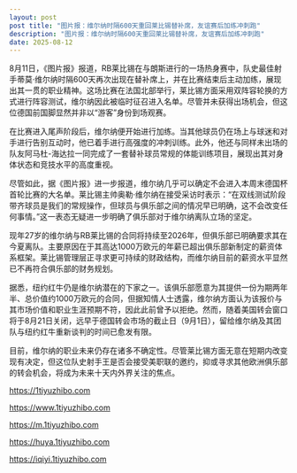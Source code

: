 ```yaml
---
layout: post
post title: "图片报：维尔纳时隔600天重回莱比锡替补席，友谊赛后加练冲刺跑" 
description: "图片报：维尔纳时隔600天重回莱比锡替补席，友谊赛后加练冲刺跑" 
date: 2025-08-12
---
```


8月11日，《图片报》报道，RB莱比锡在与朗斯进行的一场热身赛中，队史最佳射手蒂莫·维尔纳时隔600天再次出现在替补席上，并在比赛结束后主动加练，展现出其一贯的职业精神。这场比赛在法国北部举行，莱比锡方面采用双阵容轮换的方式进行阵容测试，维尔纳因此被临时征召进入名单。尽管并未获得出场机会，但这位德国前国脚显然并非以“游客”身份到场观赛。

在比赛进入尾声阶段后，维尔纳便开始进行加练。当其他球员仍在场上与球迷和对手进行告别互动时，他已着手进行高强度的冲刺训练。此外，他还与同样未出场的队友阿马杜-海达拉一同完成了一套替补球员常规的体能训练项目，展现出其对身体状态和竞技水平的高度重视。

尽管如此，据《图片报》进一步报道，维尔纳几乎可以确定不会进入本周末德国杯首轮比赛的大名单。莱比锡主帅奥勒·维尔纳在接受采访时表示：“在双线测试阶段带齐球员是我们的常规操作，但球员与俱乐部之间的情况早已明确，这不会改变任何事情。”这一表态无疑进一步明确了俱乐部对于维尔纳离队立场的坚定。

现年27岁的维尔纳与RB莱比锡的合同将持续至2026年，但俱乐部已明确要求其在今夏离队。主要原因在于其高达1000万欧元的年薪已超出俱乐部新制定的薪资体系框架。莱比锡管理层正寻求更可持续的财政结构，而维尔纳目前的薪资水平显然已不再符合俱乐部的财务规划。

据悉，纽约红牛仍是维尔纳潜在的下家之一。该俱乐部愿意为其提供一份为期两年半、总价值约1000万欧元的合同，但据知情人士透露，维尔纳方面认为该报价与其市场价值和职业生涯预期不符，因此此前曾予以拒绝。然而，随着美国转会窗口将于8月21日关闭，远早于德国转会市场的截止日（9月1日），留给维尔纳及其团队与纽约红牛重新谈判的时间已愈发有限。

目前，维尔纳的职业未来仍存在诸多不确定性。尽管莱比锡方面无意在短期内改变现有决定，但这位队史射手王是否会接受美职联的邀约，抑或寻求其他欧洲俱乐部的转会机会，将成为未来十天内外界关注的焦点。

https://1tiyuzhibo.com

https://www.1tiyuzhibo.com

https://m.1tiyuzhibo.com

https://huya.1tiyuzhibo.com

https://iqiyi.1tiyuzhibo.com